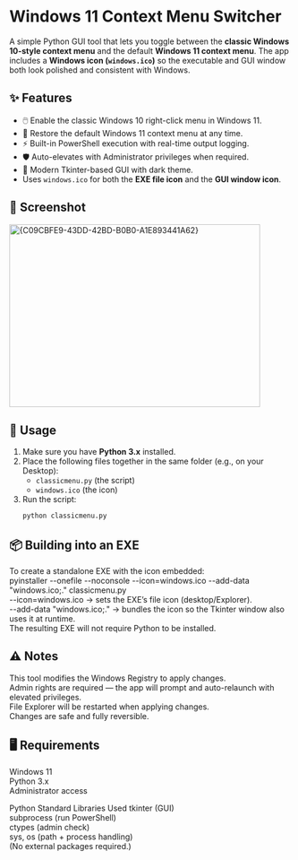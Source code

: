 # Windows 11 Context Menu Switcher
A simple Python GUI tool that lets you toggle between the **classic Windows 10-style context menu** and the default **Windows 11 context menu**. The app includes a **Windows icon (`windows.ico`)** so the executable and GUI window both look polished and consistent with Windows.

## ✨ Features
- 🖱️ Enable the classic Windows 10 right-click menu in Windows 11.  
- 🔄 Restore the default Windows 11 context menu at any time.  
- ⚡ Built-in PowerShell execution with real-time output logging.  
- 🛡️ Auto-elevates with Administrator privileges when required.  
- 🎨 Modern Tkinter-based GUI with dark theme.  
- Uses `windows.ico` for both the **EXE file icon** and the **GUI window icon**.

## 📸 Screenshot
<img width="448" height="326" alt="{C09CBFE9-43DD-42BD-B0B0-A1E893441A62}" src="https://github.com/user-attachments/assets/7674aaca-8584-4e15-a252-38235d7866fc" />

## 🚀 Usage
1. Make sure you have **Python 3.x** installed.  
2. Place the following files together in the same folder (e.g., on your Desktop):  
   - `classicmenu.py` (the script)  
   - `windows.ico` (the icon)  
3. Run the script:  
   ```bash
   python classicmenu.py
   
## 📦 Building into an EXE
To create a standalone EXE with the icon embedded:<br>
pyinstaller --onefile --noconsole --icon=windows.ico --add-data "windows.ico;." classicmenu.py <br>
--icon=windows.ico → sets the EXE’s file icon (desktop/Explorer). <br>
--add-data "windows.ico;." → bundles the icon so the Tkinter window also uses it at runtime. <br>
The resulting EXE will not require Python to be installed.

## ⚠️ Notes

This tool modifies the Windows Registry to apply changes.  
Admin rights are required — the app will prompt and auto-relaunch with elevated privileges.  
File Explorer will be restarted when applying changes.  
Changes are safe and fully reversible.  

## 🖥️ Requirements

Windows 11  
Python 3.x  
Administrator access

Python Standard Libraries Used
tkinter (GUI)  
subprocess (run PowerShell)  
ctypes (admin check)  
sys, os (path + process handling)  
(No external packages required.)  

